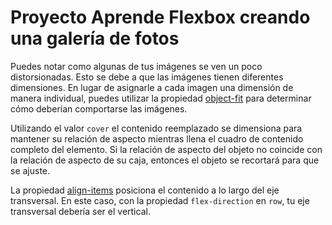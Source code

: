 # Proyecto Aprende Flexbox creando una galería de fotos

Puedes notar como algunas de tus imágenes se ven un poco distorsionadas.
Esto se debe a que las imágenes tienen diferentes dimensiones. En lugar de asignarle a cada imagen una dimensión de manera individual, puedes utilizar la propiedad [object-fit][1] para determinar cómo deberían comportarse las imágenes.

Utilizando el valor `cover` el contenido reemplazado se dimensiona para mantener su relación de aspecto mientras llena el cuadro de contenido completo del elemento. Si la relación de aspecto del objeto no coincide con la relación de aspecto de su caja, entonces el objeto se recortará para que se ajuste.

La propiedad [align-items][2] posiciona el contenido a lo largo del eje transversal. En este caso, con la propiedad `flex-direction` en `row`, tu eje transversal debería ser el vertical.

[1]: https://developer.mozilla.org/es/docs/Web/CSS/object-fit
[2]: https://developer.mozilla.org/es/docs/Web/CSS/align-items
